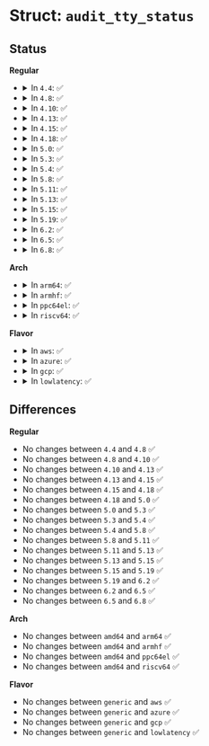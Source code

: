 # Struct: <code>audit_tty_status</code>

## Status
<b>Regular</b>
<ul>
<li>
<details>
<summary>In <code>4.4</code>: ✅</summary>

```c
struct audit_tty_status {
    __u32 enabled;
    __u32 log_passwd;
};
```
</details>
</li>
<li>
<details>
<summary>In <code>4.8</code>: ✅</summary>

```c
struct audit_tty_status {
    __u32 enabled;
    __u32 log_passwd;
};
```
</details>
</li>
<li>
<details>
<summary>In <code>4.10</code>: ✅</summary>

```c
struct audit_tty_status {
    __u32 enabled;
    __u32 log_passwd;
};
```
</details>
</li>
<li>
<details>
<summary>In <code>4.13</code>: ✅</summary>

```c
struct audit_tty_status {
    __u32 enabled;
    __u32 log_passwd;
};
```
</details>
</li>
<li>
<details>
<summary>In <code>4.15</code>: ✅</summary>

```c
struct audit_tty_status {
    __u32 enabled;
    __u32 log_passwd;
};
```
</details>
</li>
<li>
<details>
<summary>In <code>4.18</code>: ✅</summary>

```c
struct audit_tty_status {
    __u32 enabled;
    __u32 log_passwd;
};
```
</details>
</li>
<li>
<details>
<summary>In <code>5.0</code>: ✅</summary>

```c
struct audit_tty_status {
    __u32 enabled;
    __u32 log_passwd;
};
```
</details>
</li>
<li>
<details>
<summary>In <code>5.3</code>: ✅</summary>

```c
struct audit_tty_status {
    __u32 enabled;
    __u32 log_passwd;
};
```
</details>
</li>
<li>
<details>
<summary>In <code>5.4</code>: ✅</summary>

```c
struct audit_tty_status {
    __u32 enabled;
    __u32 log_passwd;
};
```
</details>
</li>
<li>
<details>
<summary>In <code>5.8</code>: ✅</summary>

```c
struct audit_tty_status {
    __u32 enabled;
    __u32 log_passwd;
};
```
</details>
</li>
<li>
<details>
<summary>In <code>5.11</code>: ✅</summary>

```c
struct audit_tty_status {
    __u32 enabled;
    __u32 log_passwd;
};
```
</details>
</li>
<li>
<details>
<summary>In <code>5.13</code>: ✅</summary>

```c
struct audit_tty_status {
    __u32 enabled;
    __u32 log_passwd;
};
```
</details>
</li>
<li>
<details>
<summary>In <code>5.15</code>: ✅</summary>

```c
struct audit_tty_status {
    __u32 enabled;
    __u32 log_passwd;
};
```
</details>
</li>
<li>
<details>
<summary>In <code>5.19</code>: ✅</summary>

```c
struct audit_tty_status {
    __u32 enabled;
    __u32 log_passwd;
};
```
</details>
</li>
<li>
<details>
<summary>In <code>6.2</code>: ✅</summary>

```c
struct audit_tty_status {
    __u32 enabled;
    __u32 log_passwd;
};
```
</details>
</li>
<li>
<details>
<summary>In <code>6.5</code>: ✅</summary>

```c
struct audit_tty_status {
    __u32 enabled;
    __u32 log_passwd;
};
```
</details>
</li>
<li>
<details>
<summary>In <code>6.8</code>: ✅</summary>

```c
struct audit_tty_status {
    __u32 enabled;
    __u32 log_passwd;
};
```
</details>
</li>
</ul>
<b>Arch</b>
<ul>
<li>
<details>
<summary>In <code>arm64</code>: ✅</summary>

```c
struct audit_tty_status {
    __u32 enabled;
    __u32 log_passwd;
};
```
</details>
</li>
<li>
<details>
<summary>In <code>armhf</code>: ✅</summary>

```c
struct audit_tty_status {
    __u32 enabled;
    __u32 log_passwd;
};
```
</details>
</li>
<li>
<details>
<summary>In <code>ppc64el</code>: ✅</summary>

```c
struct audit_tty_status {
    __u32 enabled;
    __u32 log_passwd;
};
```
</details>
</li>
<li>
<details>
<summary>In <code>riscv64</code>: ✅</summary>

```c
struct audit_tty_status {
    __u32 enabled;
    __u32 log_passwd;
};
```
</details>
</li>
</ul>
<b>Flavor</b>
<ul>
<li>
<details>
<summary>In <code>aws</code>: ✅</summary>

```c
struct audit_tty_status {
    __u32 enabled;
    __u32 log_passwd;
};
```
</details>
</li>
<li>
<details>
<summary>In <code>azure</code>: ✅</summary>

```c
struct audit_tty_status {
    __u32 enabled;
    __u32 log_passwd;
};
```
</details>
</li>
<li>
<details>
<summary>In <code>gcp</code>: ✅</summary>

```c
struct audit_tty_status {
    __u32 enabled;
    __u32 log_passwd;
};
```
</details>
</li>
<li>
<details>
<summary>In <code>lowlatency</code>: ✅</summary>

```c
struct audit_tty_status {
    __u32 enabled;
    __u32 log_passwd;
};
```
</details>
</li>
</ul>

## Differences
<b>Regular</b>
<ul>
<li>
No changes between <code>4.4</code> and <code>4.8</code> ✅
</li>
<li>
No changes between <code>4.8</code> and <code>4.10</code> ✅
</li>
<li>
No changes between <code>4.10</code> and <code>4.13</code> ✅
</li>
<li>
No changes between <code>4.13</code> and <code>4.15</code> ✅
</li>
<li>
No changes between <code>4.15</code> and <code>4.18</code> ✅
</li>
<li>
No changes between <code>4.18</code> and <code>5.0</code> ✅
</li>
<li>
No changes between <code>5.0</code> and <code>5.3</code> ✅
</li>
<li>
No changes between <code>5.3</code> and <code>5.4</code> ✅
</li>
<li>
No changes between <code>5.4</code> and <code>5.8</code> ✅
</li>
<li>
No changes between <code>5.8</code> and <code>5.11</code> ✅
</li>
<li>
No changes between <code>5.11</code> and <code>5.13</code> ✅
</li>
<li>
No changes between <code>5.13</code> and <code>5.15</code> ✅
</li>
<li>
No changes between <code>5.15</code> and <code>5.19</code> ✅
</li>
<li>
No changes between <code>5.19</code> and <code>6.2</code> ✅
</li>
<li>
No changes between <code>6.2</code> and <code>6.5</code> ✅
</li>
<li>
No changes between <code>6.5</code> and <code>6.8</code> ✅
</li>
</ul>
<b>Arch</b>
<ul>
<li>
No changes between <code>amd64</code> and <code>arm64</code> ✅
</li>
<li>
No changes between <code>amd64</code> and <code>armhf</code> ✅
</li>
<li>
No changes between <code>amd64</code> and <code>ppc64el</code> ✅
</li>
<li>
No changes between <code>amd64</code> and <code>riscv64</code> ✅
</li>
</ul>
<b>Flavor</b>
<ul>
<li>
No changes between <code>generic</code> and <code>aws</code> ✅
</li>
<li>
No changes between <code>generic</code> and <code>azure</code> ✅
</li>
<li>
No changes between <code>generic</code> and <code>gcp</code> ✅
</li>
<li>
No changes between <code>generic</code> and <code>lowlatency</code> ✅
</li>
</ul>
